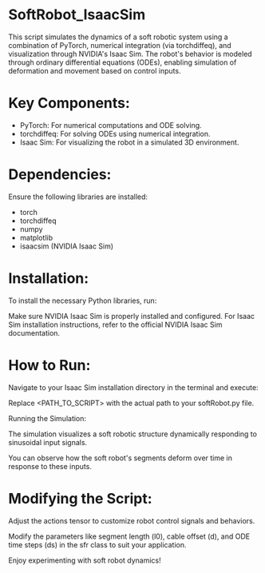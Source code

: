 # SoftRobot_IsaacSim
This script simulates the dynamics of a soft robotic system using a combination of PyTorch, numerical integration (via torchdiffeq), and visualization through NVIDIA's Isaac Sim. The robot's behavior is modeled through ordinary differential equations (ODEs), enabling simulation of deformation and movement based on control inputs.

# Key Components:

- PyTorch: For numerical computations and ODE solving.
- torchdiffeq: For solving ODEs using numerical integration.
- Isaac Sim: For visualizing the robot in a simulated 3D environment.

# Dependencies:

Ensure the following libraries are installed:

- torch
- torchdiffeq
- numpy
- matplotlib
- isaacsim (NVIDIA Isaac Sim)

# Installation:

To install the necessary Python libraries, run:

Make sure NVIDIA Isaac Sim is properly installed and configured. For Isaac Sim installation instructions, refer to the official NVIDIA Isaac Sim documentation.

# How to Run:

Navigate to your Isaac Sim installation directory in the terminal and execute:

Replace <PATH_TO_SCRIPT> with the actual path to your softRobot.py file.

Running the Simulation:

The simulation visualizes a soft robotic structure dynamically responding to sinusoidal input signals.

You can observe how the soft robot's segments deform over time in response to these inputs.

# Modifying the Script:

Adjust the actions tensor to customize robot control signals and behaviors.

Modify the parameters like segment length (l0), cable offset (d), and ODE time steps (ds) in the sfr class to suit your application.

Enjoy experimenting with soft robot dynamics!

